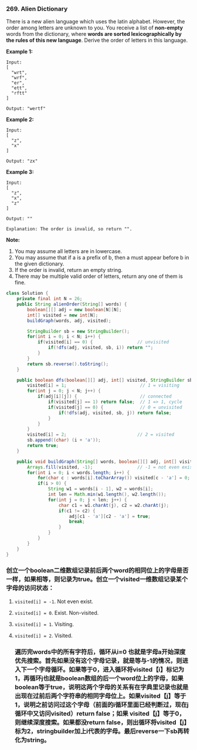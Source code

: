 ### 269. Alien Dictionary

There is a new alien language which uses the latin alphabet. However, the order among letters are unknown to you. You receive a list of **non-empty** words from the dictionary, where **words are sorted lexicographically by the rules of this new language**. Derive the order of letters in this language.

**Example 1:**

```
Input:
[
  "wrt",
  "wrf",
  "er",
  "ett",
  "rftt"
]

Output: "wertf"
```

**Example 2:**

```
Input:
[
  "z",
  "x"
]

Output: "zx"
```

**Example 3:**

```
Input:
[
  "z",
  "x",
  "z"
] 

Output: "" 

Explanation: The order is invalid, so return "".
```

**Note:**

1. You may assume all letters are in lowercase.
2. You may assume that if a is a prefix of b, then a must appear before b in the given dictionary.
3. If the order is invalid, return an empty string.
4. There may be multiple valid order of letters, return any one of them is fine.

~~~java
class Solution {
    private final int N = 26;
    public String alienOrder(String[] words) {
        boolean[][] adj = new boolean[N][N];
        int[] visited = new int[N];
        buildGraph(words, adj, visited);

        StringBuilder sb = new StringBuilder();
        for(int i = 0; i < N; i++) {
            if(visited[i] == 0) {                 // unvisited
                if(!dfs(adj, visited, sb, i)) return "";
            }
        }
        return sb.reverse().toString();
    }

    public boolean dfs(boolean[][] adj, int[] visited, StringBuilder sb, int i) {
        visited[i] = 1;                            // 1 = visiting
        for(int j = 0; j < N; j++) {
            if(adj[i][j]) {                        // connected
                if(visited[j] == 1) return false;  // 1 => 1, cycle   
                if(visited[j] == 0) {              // 0 = unvisited
                    if(!dfs(adj, visited, sb, j)) return false;
                }
            }
        }
        visited[i] = 2;                           // 2 = visited
        sb.append((char) (i + 'a'));
        return true;
    }

    public void buildGraph(String[] words, boolean[][] adj, int[] visited) {
        Arrays.fill(visited, -1);                 // -1 = not even existed
        for(int i = 0; i < words.length; i++) {
            for(char c : words[i].toCharArray()) visited[c - 'a'] = 0;
            if(i > 0) {
                String w1 = words[i - 1], w2 = words[i];
                int len = Math.min(w1.length(), w2.length());
                for(int j = 0; j < len; j++) {
                    char c1 = w1.charAt(j), c2 = w2.charAt(j);
                    if(c1 != c2) {
                        adj[c1 - 'a'][c2 - 'a'] = true;
                        break;
                    }
                }
            }
        }
    }
}
~~~

### 创立一个boolean二维数组记录前后两个word的相同位上的字母是否一样，如果相等，则记录为true。创立一个visited一维数组记录某个字母的访问状态：

1. `visited[i] = -1`. Not even exist.

2. `visited[i] = 0`. Exist. Non-visited.

3. `visited[i] = 1`. Visiting.

4. `visited[i] = 2`. Visited.

   ### 遍历完words中的所有字符后，循环从i=0 也就是字母a开始深度优先搜索。首先如果没有这个字母记录，就是等与-1的情况，则进入下一个字母循环。如果等于0，进入循环将visited【i】标记为1，再循环j也就是boolean数组的后一个word位上的字母，如果boolean等于true，说明这两个字母的关系有在字典里记录也就是出现在过前后两个字符串的相同字母位上。如果visited【j】等于1，说明之前访问过这个字母（前面的i循环里面已经判断过，现在j循环中又访问visited）return false；如果 visited【j】等于0，则继续深度搜索。如果都没return false，则出循环将visited【j】标为2，stringbuilder加上i代表的字母。最后reverse一下sb再转化为string。

   